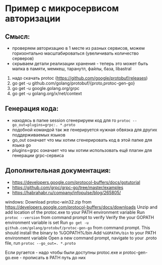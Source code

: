 # Пример с микросервисом авторизации

## Смысл:
* проверяем авторизацию в 1 месте из разных сервисов, можем горизонтально масштабироваться (увеличивать количество серверов)
* скрываем детали реализации хранения - теперь это может быть мапка в памяти, мемкеш, таранутл, файлы, база, libastral

1. надо скачать protoc (https://github.com/google/protobuf/releases)
2. go get -u github.com/golang/protobuf/{proto,protoc-gen-go}
3. go get -u google.golang.org/grpc
4. go get -u golang.org/x/net/context

## Генерация кода:
* находясь в папке session сгенерируем код для го `protoc --go_out=plugins=grpc:. *.proto`
* подобной командой так же генерируется нужная обвязка для других поддерживаемых языков
* go_out означает что мы хотим сгенерировать код в этой папке для языка go
* plugins=grpc означает что мы хотим использовать ещё плагин для генерации grpc-сервиса

## Дополнительная документация:
* https://developers.google.com/protocol-buffers/docs/gotutorial
* https://github.com/grpc/grpc-go/tree/master/examples
* https://habrahabr.ru/company/infopulse/blog/265805/

windows:
Download protoc-win32.zip from https://developers.google.com/protocol-buffers/docs/downloads
Unzip and add location of the protoc.exe to your PATH environment variable
Run `protoc --version` from command prompt to verify
Verify the your GOPATH environment variable is set
Run `go get -u github.com/golang/protobuf/protoc-gen-go` from command prompt. This should install the binary to %GOPATH%/bin
Add `%GOPATH%/bin` to your PATH environment variable
Open a new command prompt, navigate to your .proto file, run `protoc --go_out=. *.proto` 

Если ругается - надо чтобы были доступны protoc.exe и protoc-gen-go.exe - прописать в PATH путь до них